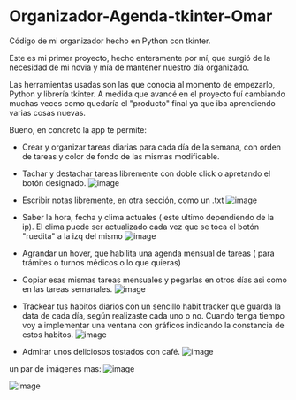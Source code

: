 # Organizador-Agenda-tkinter-Omar
Código de mi organizador hecho en Python con tkinter.

Este es mi primer proyecto, hecho enteramente por mí, que surgió de la necesidad de mi novia y mía de mantener nuestro día organizado.

Las herramientas usadas son las que conocía al momento de empezarlo, Python y librería tkinter. 
A medida que avancé en el proyecto fuí cambiando muchas veces como quedaría el "producto" final ya que iba aprendiendo varias cosas nuevas.

Bueno, en concreto la app te permite:

- Crear y organizar tareas diarias para cada día de la semana, con orden de tareas y color de fondo de las mismas modificable.
- Tachar y destachar tareas libremente con doble click o apretando el botón designado.
![image](https://user-images.githubusercontent.com/92110097/157689360-2f7ea8f6-9ba4-4e18-bf56-f076c4d41b7e.png)

- Escribir notas libremente, en otra sección, como un .txt
![image](https://user-images.githubusercontent.com/92110097/157689871-da2cc6e8-8f63-4bf2-a708-8a590cd0eae6.png)

- Saber la hora, fecha y clima actuales ( este ultimo dependiendo de la ip). 
  El clima puede ser actualizado cada vez que se toca el botón "ruedita" a la izq del mismo
  ![image](https://user-images.githubusercontent.com/92110097/157690083-f70fad82-df97-4e1c-acb7-05c30bf48ac3.png)

  
- Agrandar un hover, que habilita una agenda mensual de tareas ( para trámites o turnos médicos o lo que quieras)
- Copiar esas mismas tareas mensuales y pegarlas en otros días asi como en las tareas semanales.
![image](https://user-images.githubusercontent.com/92110097/157691082-705c79b2-2fe0-4375-b2a1-edfac8c2ec44.png)

- Trackear tus habitos diarios con un sencillo habit tracker que guarda la data de cada día, según realizaste cada uno o no.
  Cuando tenga tiempo voy a implementar una ventana con gráficos indicando la constancia de estos habitos.
 ![image](https://user-images.githubusercontent.com/92110097/157691315-00f988c1-a8ca-4785-b604-e799fe56084b.png)

  
  
 - Admirar unos deliciosos tostados con café.
![image](https://user-images.githubusercontent.com/92110097/157691522-27cdac36-53a4-46c7-b3aa-4d1e9bc1e939.png)


un par de imágenes mas:
![image](https://user-images.githubusercontent.com/92110097/157691776-95c1aff5-dfcc-46ae-914c-abddf5f787a6.png)

![image](https://user-images.githubusercontent.com/92110097/157691973-8bf80ea7-c5fe-43e7-8d4d-4a06300ded0c.png)


